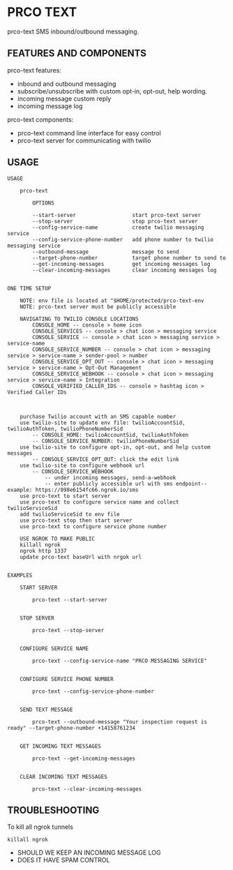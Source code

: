 # PRCO TEXT

prco-text SMS inbound/outbound messaging.

## FEATURES AND COMPONENTS

prco-text features:

- inbound and outbound messaging
- subscribe/unsubscribe with custom opt-in, opt-out, help wording.
- incoming message custom reply
- incoming message log

prco-text components:

- prco-text command line interface for easy control
- prco-text server for communicating with twilio

## USAGE

    USAGE

        prco-text

            OPTIONS

            --start-server                  start prco-text server
            --stop-server                   stop prco-text server
            --config-service-name           create twilio messaging service
            --config-service-phone-number   add phone number to twilio messaging service
            --outbound-message              message to send
            --target-phone-number           target phone number to send to
            --get-incoming-messages         get incoming messages log
            --clear-incoming-messages       clear incoming messages log


    ONE TIME SETUP

        NOTE: env file is located at "$HOME/protected/prco-text-env
        NOTE: prco-text server must be publicly accessible

        NAVIGATING TO TWILIO CONSOLE LOCATIONS
            CONSOLE_HOME -- console > home icon
            CONSOLE_SERVICES -- console > chat icon > messaging service
            CONSOLE_SERVICE -- console > chat icon > messaging service > service-name
            CONSOLE_SERVICE_NUMBER -- console > chat icon > messaging service > service-name > sender-pool > number
            CONSOLE_SERVICE_OPT_OUT -- console > chat icon > messaging service > service-name > Opt-Out Management
            CONSOLE_SERVICE_WEBHOOK -- console > chat icon > messaging service > service-name > Integration
            CONSOLE_VERIFIED_CALLER_IDS -- console > hashtag icon > Verified Caller IDs



        purchase Twilio account with an SMS capable number
        use twilio-site to update env file: twilioAccountSid, twilioAuthToken, twilioPhoneNumberSid
            -- CONSOLE_HOME: twilioAccountSid, twilioAuthToken
            -- CONSOLE_SERVICE_NUMBER: twilioPhoneNumberSid
        use twilio-site to configure opt-in, opt-out, and help custom messages
            -- CONSOLE_SERVICE_OPT_OUT: click the edit link
        use twilio-site to configure webhook url
            -- CONSOLE_SERVICE_WEBHOOK
                -- under incoming messages, send-a-webhook
                -- enter publicly accessible url with sms endpoint-- example: https://898e6154fc66.ngrok.io/sms
        use prco-text to start server
        use prco-text to configure service name and collect twilioServiceSid
        add twilioServiceSid to env file
        use prco-text stop then start server
        use prco-text to configure service phone number

        USE NGROK TO MAKE PUBLIC
        killall ngrok
        ngrok http 1337
        update prco-text baseUrl with nrgok url


    EXAMPLES

        START SERVER

            prco-text --start-server


        STOP SERVER

            prco-text --stop-server


        CONFIGURE SERVICE NAME

            prco-text --config-service-name "PRCO MESSAGING SERVICE"


        CONFIGURE SERVICE PHONE NUMBER

            prco-text --config-service-phone-number


        SEND TEXT MESSAGE

            prco-text --outbound-message "Your inspection request is ready" --target-phone-number +14158761234


        GET INCOMING TEXT MESSAGES

            prco-text --get-incoming-messages


        CLEAR INCOMING TEXT MESSAGES

            prco-text --clear-incoming-messages

## TROUBLESHOOTING

To kill all ngrok tunnels

    killall ngrok

- SHOULD WE KEEP AN INCOMING MESSAGE LOG
- DOES IT HAVE SPAM CONTROL
